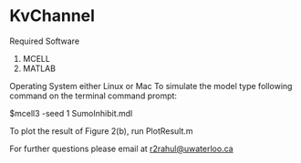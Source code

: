 KvChannel
=========
Required Software
1) MCELL
2) MATLAB

Operating System either Linux or Mac
To simulate the model type following command on the terminal command prompt:

$mcell3 -seed 1 SumoInhibit.mdl

To plot the result of Figure 2(b), run PlotResult.m

For further questions please email at r2rahul@uwaterloo.ca
